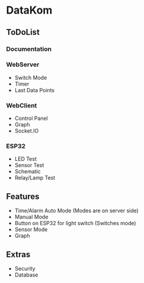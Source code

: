 # DataKom

## ToDoList

### Documentation
### WebServer
- Switch Mode
- Timer
- Last Data Points

### WebClient
- Control Panel
- Graph
- Socket.IO
### ESP32
- LED Test
- Sensor Test
- Schematic
- Relay/Lamp Test

## Features

- Time/Alarm Auto Mode (Modes are on server side)
- Manual Mode
- Button on ESP32 for light switch (Switches mode)
- Sensor Mode
- Graph

## Extras
- Security
- Database

